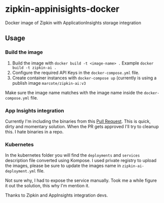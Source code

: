 # zipkin-appinisights-docker

Docker image of Zipkin with ApplicationInsights storage integration

## Usage

### Build the image

1. Build the image with `docker build -t <image-name> .` Example `docker build -t zipkin-ai .` 
2. Configure the required API Keys in the `docker-compose.yml` file. 
3. Create container instances with `docker-compose up` (currently is using a publish image `marcote/zipkin-ai:v3`

Make sure the image name matches with the image name inside the `docker-compose.yml` file.

### App Insights integration

Currently I'm including the binaries from this [Pull Request](https://github.com/openzipkin/zipkin-azure/pull/27). This is quick, dirty and momentary solution. When the PR gets approved I'll try to cleanup this. I hate binaries in a repo.

### Kubernetes

In the kubernetes folder you will find the `deployments` and `services` description file converted using Kompose.
I used private registry to upload the images, please be sure to update the images name in `zipkin-ai-deployment.yml` file.

Not sure why, I had to expose the service manually. Took me a while figure it out the solution, this why I'm mention it.

Thanks to Zipkin and AppInsights integration devs.
